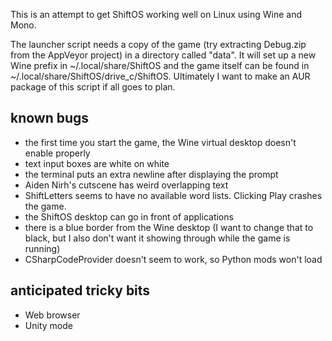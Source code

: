 This is an attempt to get ShiftOS working well on Linux using Wine and
Mono.

The launcher script needs a copy of the game (try extracting Debug.zip
from the AppVeyor project) in a directory called "data". It will set up
a new Wine prefix in ~/.local/share/ShiftOS and the game itself can be
found in ~/.local/share/ShiftOS/drive_c/ShiftOS. Ultimately I want to
make an AUR package of this script if all goes to plan.

## known bugs

* the first time you start the game, the Wine virtual desktop doesn't
enable properly
* text input boxes are white on white
* the terminal puts an extra newline after displaying the prompt
* Aiden Nirh's cutscene has weird overlapping text
* ShiftLetters seems to have no available word lists. Clicking Play
crashes the game.
* the ShiftOS desktop can go in front of applications
* there is a blue border from the Wine desktop (I want to change that
to black, but I also don't want it showing through while the game is
running)
* CSharpCodeProvider doesn't seem to work, so Python mods won't load

## anticipated tricky bits

* Web browser
* Unity mode
